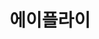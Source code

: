 ---
id: 23
title: 에이플라이
caption: 장기렌트/오토리스 비교견적 플랫폼
url: https://afly.co.kr/
type: Website
role: My part - 100%
device: PC, Mobile
---